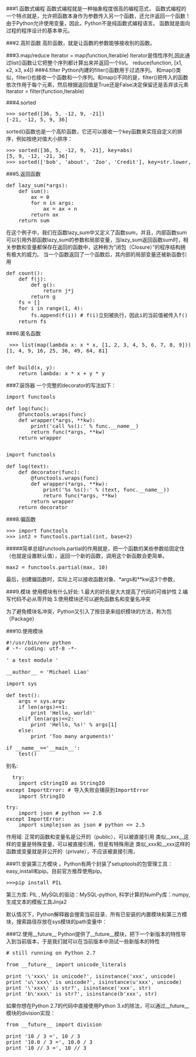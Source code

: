 ###1.函数式编程
函数式编程就是一种抽象程度很高的编程范式，
函数式编程的一个特点就是，允许把函数本身作为参数传入另一个函数，还允许返回一个函数！
由于Python允许使用变量，因此，Python不是纯函数式编程语言。
函数就是面向过程的程序设计的基本单元。

###2.高阶函数
   高阶函数，就是让函数的参数能够接收别的函数。
   
###3.map/reduce
    Iterator = map(function,Iterable)
    Iterator是惰性序列,因此通过list()函数让它把整个序列都计算出来并返回一个list。
    reduce(function, [x1, x2, x3, x4])
###4.filter
Python内建的filter()函数用于过滤序列。
和map()类似，filter()也接收一个函数和一个序列。和map()不同的是，filter()把传入的函数依次作用于每个元素，然后根据返回值是True还是False决定保留还是丢弃该元素
  Iterator = filter(function,Iterable)
  
###4.sorted
<pre>
>>> sorted([36, 5, -12, 9, -21])
[-21, -12, 5, 9, 36]
</pre>
sorted()函数也是一个高阶函数，它还可以接收一个key函数来实现自定义的排序，例如按绝对值大小排序：
<pre>
>>> sorted([36, 5, -12, 9, -21], key=abs)
[5, 9, -12, -21, 36]
>>> sorted(['bob', 'about', 'Zoo', 'Credit'], key=str.lower, reverse=True)
</pre>

###5.返回函数
<pre>
def lazy_sum(*args):
    def sum():
        ax = 0
        for n in args:
            ax = ax + n
        return ax
    return sum
</pre>
在这个例子中，我们在函数lazy_sum中又定义了函数sum，并且，内部函数sum可以引用外部函数lazy_sum的参数和局部变量，当lazy_sum返回函数sum时，相关参数和变量都保存在返回的函数中，这种称为“闭包（Closure）”的程序结构拥有极大的威力。
当一个函数返回了一个函数后，其内部的局部变量还被新函数引用
<pre>
def count():
    def f(j):
        def g():
            return j*j
        return g
    fs = []
    for i in range(1, 4):
        fs.append(f(i)) # f(i)立刻被执行，因此i的当前值被传入f()
    return fs
</pre>

###6.匿名函数
 <pre>
 >>> list(map(lambda x: x * x, [1, 2, 3, 4, 5, 6, 7, 8, 9]))
[1, 4, 9, 16, 25, 36, 49, 64, 81]
 </pre>
<pre>
def build(x, y):
    return lambda: x * x + y * y
</pre>

###7.装饰器
一个完整的decorator的写法如下：
<pre>
import functools

def log(func):
    @functools.wraps(func)
    def wrapper(*args, **kw):
        print('call %s():' % func.__name__)
        return func(*args, **kw)
    return wrapper

</pre>
<pre>
import functools

def log(text):
    def decorator(func):
        @functools.wraps(func)
        def wrapper(*args, **kw):
            print('%s %s():' % (text, func.__name__))
            return func(*args, **kw)
        return wrapper
    return decorator
</pre>

###8.偏函数
<pre>
>>> import functools
>>> int2 = functools.partial(int, base=2)
</pre>
#####简单总结functools.partial的作用就是，把一个函数的某些参数给固定住（也就是设置默认值），返回一个新的函数，调用这个新函数会更简单。
<pre>
max2 = functools.partial(max, 10)
</pre>
最后，创建偏函数时，实际上可以接收函数对象、*args和**kw这3个参数，

###9.模块
 使用模块有什么好处:
 1.最大的好处是大大提高了代码的可维护性
 2.编写代码不必从零开始
 3.使用模块还可以避免函数名和变量名冲突

为了避免模块名冲突，Python又引入了按目录来组织模块的方法，称为包（Package）

###10.使用模块
<pre>
#!/usr/bin/env python
# -*- coding: utf-8 -*-

' a test module '

__author__ = 'Michael Liao'

import sys

def test():
    args = sys.argv
    if len(args)==1:
        print 'Hello, world!'
    elif len(args)==2:
        print 'Hello, %s!' % args[1]
    else:
        print 'Too many arguments!'

if __name__=='__main__':
    test()
</pre>
  别名:
  <pre>
  try:
    import cStringIO as StringIO
except ImportError: # 导入失败会捕获到ImportError
    import StringIO
</pre>
<pre>
try:
    import json # python >= 2.6
except ImportError:
    import simplejson as json # python <= 2.5
</pre>
作用域:
正常的函数和变量名是公开的（public），可以被直接引用
类似__xxx__这样的变量是特殊变量，可以被直接引用，但是有特殊用途
类似_xxx和__xxx这样的函数或变量就是非公开的（private），不应该被直接引用，

###11.安装第三方模块
。Python有两个封装了setuptools的包管理工具：easy_install和pip。目前官方推荐使用pip。
<pre>
>>>pip install PIL
</pre>
  第三方库: PIL ,
  MySQL的驱动：MySQL-python,
  科学计算的NumPy库：numpy,
  生成文本的模板工具Jinja2

默认情况下，Python解释器会搜索当前目录、所有已安装的内置模块和第三方模块，搜索路径存放在sys模块的path变量中：

###12.使用__future__
Python提供了__future__模块，把下一个新版本的特性导入到当前版本，于是我们就可以在当前版本中测试一些新版本的特性
<pre>
# still running on Python 2.7

from __future__ import unicode_literals

print '\'xxx\' is unicode?', isinstance('xxx', unicode)
print 'u\'xxx\' is unicode?', isinstance(u'xxx', unicode)
print '\'xxx\' is str?', isinstance('xxx', str)
print 'b\'xxx\' is str?', isinstance(b'xxx', str)
</pre>
如果你想在Python 2.7的代码中直接使用Python 3.x的除法，可以通过__future__模块的division实现：
<pre>
from __future__ import division

print '10 / 3 =', 10 / 3
print '10.0 / 3 =', 10.0 / 3
print '10 // 3 =', 10 // 3
</pre>

